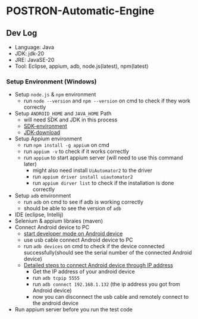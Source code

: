 # POSTRON-Automatic-Engine

## Dev Log
- Language: Java
- JDK: jdk-20
- JRE: JavaSE-20
- Tool: Eclipse, appium, adb, node.js(latest), npm(latest)

### Setup Environment (Windows)
- Setup `node.js` & `npm` environment
    - run `node --version` and `npm --version` on cmd to check if they work correctly
- Setup `ANDROID_HOME` and `JAVA_HOME` Path
    - will need SDK and JDK in this process 
    - [SDK-environment](https://developer.android.com/tools)
    - [JDK-download](https://www.oracle.com/java/technologies/downloads/)
- Setup Appium environment
    - run `npm install -g appium` on cmd
    - run `appium -v` to check if it works correctly
    - run `appium` to start appium server (will need to use this command later)
        - might also need install `UiAutomator2` to the driver
        - run `appium driver install uiautomator2`
        - run `appium dirver list` to check if the installation is done correctly
- Setup `adb` environment 
    - run `adb` on cmd to see if adb is working correctly
    - should be able to see the version of `adb`
- IDE (eclipse, Intellij)
- Selenium & appium libraies (maven)
- Connect Android device to PC
    - [start developer mode on Android device](https://www.digitaltrends.com/mobile/how-to-get-developer-options-on-android/#:~:text=Android%20Enable%20Developer%20Options%201%20If%20using%20stock,the%20very%20bottom%20of%20the%20menu.%20See%20More.)
    - use usb cable connect Android device to PC
    - run `adb devices` on cmd to check if the device connected successfully(should see the serial number of the connected Android device)
    - [Detailed steps to connect Android device through IP address](https://www.makeuseof.com/use-adb-over-wifi-android/)
        - Get the IP address of your android device
        - run `adb tcpip 5555`
        - run `adb connect 192.168.1.132` (the ip address you got from Android device)
        - now you can disconnect the usb cable and remotely connect to the android device
- Run appium server before you run the test code 